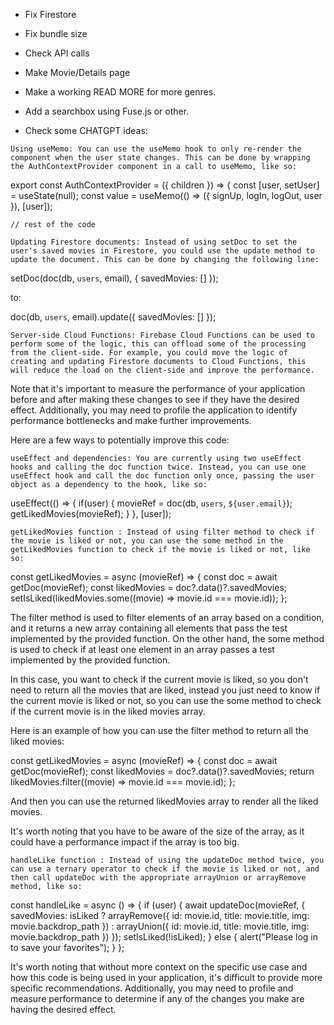 - Fix Firestore
- Fix bundle size
- Check API calls
- Make Movie/Details page
- Make a working READ MORE for more genres.
- Add a searchbox using Fuse.js or other.

- Check some CHATGPT ideas:

<!-- USE CONTEXT -->

    Using useMemo: You can use the useMemo hook to only re-render the component when the user state changes. This can be done by wrapping the AuthContextProvider component in a call to useMemo, like so:

export const AuthContextProvider = ({ children }) => {
const [user, setUser] = useState(null);
const value = useMemo(() => ({ signUp, logIn, logOut, user }), [user]);

    // rest of the code

    Updating Firestore documents: Instead of using setDoc to set the user's saved movies in Firestore, you could use the update method to update the document. This can be done by changing the following line:

setDoc(doc(db, `users`, email), {
savedMovies: []
});

to:

doc(db, `users`, email).update({ savedMovies: [] });

    Server-side Cloud Functions: Firebase Cloud Functions can be used to perform some of the logic, this can offload some of the processing from the client-side. For example, you could move the logic of creating and updating Firestore documents to Cloud Functions, this will reduce the load on the client-side and improve the performance.

Note that it's important to measure the performance of your application before and after making these changes to see if they have the desired effect. Additionally, you may need to profile the application to identify performance bottlenecks and make further improvements.

<!-- ABOUT MOVIES.JSX COMPONENT -->

Here are a few ways to potentially improve this code:

    useEffect and dependencies: You are currently using two useEffect hooks and calling the doc function twice. Instead, you can use one useEffect hook and call the doc function only once, passing the user object as a dependency to the hook, like so:

useEffect(() => {
if(user) {
movieRef = doc(db, `users`, `${user.email}`);
getLikedMovies(movieRef);
}
}, [user]);

    getLikedMovies function : Instead of using filter method to check if the movie is liked or not, you can use the some method in the getLikedMovies function to check if the movie is liked or not, like so:

const getLikedMovies = async (movieRef) => {
const doc = await getDoc(movieRef);
const likedMovies = doc?.data()?.savedMovies;
setIsLiked(likedMovies.some((movie) => movie.id === movie.id));
};

<!-- ADITIONAL QUERY -->

The filter method is used to filter elements of an array based on a condition, and it returns a new array containing all elements that pass the test implemented by the provided function. On the other hand, the some method is used to check if at least one element in an array passes a test implemented by the provided function.

In this case, you want to check if the current movie is liked, so you don't need to return all the movies that are liked, instead you just need to know if the current movie is liked or not, so you can use the some method to check if the current movie is in the liked movies array.

Here is an example of how you can use the filter method to return all the liked movies:

const getLikedMovies = async (movieRef) => {
const doc = await getDoc(movieRef);
const likedMovies = doc?.data()?.savedMovies;
return likedMovies.filter((movie) => movie.id === movie.id);
};

And then you can use the returned likedMovies array to render all the liked movies.

It's worth noting that you have to be aware of the size of the array, as it could have a performance impact if the array is too big.

<!-- END OF ADITIONAL QUERY -->

    handleLike function : Instead of using the updateDoc method twice, you can use a ternary operator to check if the movie is liked or not, and then call updateDoc with the appropriate arrayUnion or arrayRemove method, like so:

const handleLike = async () => {
if (user) {
await updateDoc(movieRef, {
savedMovies: isLiked ? arrayRemove({
id: movie.id,
title: movie.title,
img: movie.backdrop_path
}) : arrayUnion({
id: movie.id,
title: movie.title,
img: movie.backdrop_path
})
});
setIsLiked(!isLiked);
} else {
alert("Please log in to save your favorites");
}
};

It's worth noting that without more context on the specific use case and how this code is being used in your application, it's difficult to provide more specific recommendations. Additionally, you may need to profile and measure performance to determine if any of the changes you make are having the desired effect.
